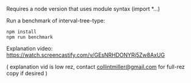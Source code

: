 Requires a node version that uses module syntax (import *...)

Run a benchmark of interval-tree-type:

```
npm install
npm run benchmark
```

Explanation video: https://watch.screencastify.com/v/GEsNRHDONYRj5Zw8AxUG

( explanation vid is low rez, contact collintmiller@gmail.com for full-rez copy if desired )
